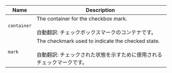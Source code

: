 
| Name | Description |
| --- | --- |
| `container` | The container for the checkbox mark.<br /><br />自動翻訳: チェックボックスマークのコンテナです。 |
| `mark` | The checkmark used to indicate the checked state.<br /><br />自動翻訳: チェックされた状態を示すために使用されるチェックマークです。 |

